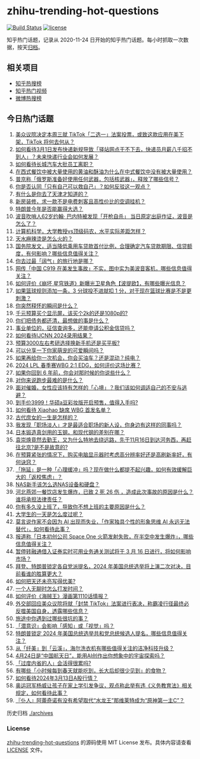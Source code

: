 # zhihu-trending-hot-questions

[![Build Status](https://github.com/justjavac/zhihu-trending-hot-questions/workflows/ci/badge.svg?branch=master)](https://github.com/justjavac/zhihu-trending-hot-questions/actions)
[![license](https://img.shields.io/github/license/justjavac/zhihu-trending-hot-questions)](https://github.com/justjavac/zhihu-trending-hot-questions/blob/master/LICENSE)

知乎热门话题，记录从 2020-11-24
日开始的知乎热门话题。每小时抓取一次数据，按天[归档](./archives)。

## 相关项目

- [知乎热搜榜](https://github.com/justjavac/zhihu-trending-top-search)
- [知乎热门视频](https://github.com/justjavac/zhihu-trending-hot-video)
- [微博热搜榜](https://github.com/justjavac/weibo-trending-hot-search)

## 今日热门话题

<!-- BEGIN -->
<!-- 最后更新时间 Thu Mar 14 2024 03:15:04 GMT+0800 (China Standard Time) -->

1. [美众议院决定本周三就 TikTok「二选一」法案投票，或致这款应用在美下架，TikTok 将何去何从？](https://www.zhihu.com/question/648325208)
1. [如何看待3月1日发布快递新规导致「驿站网点干不下去，快递员月薪八千招不到人」？未来快递行业会如何发展？](https://www.zhihu.com/question/648321652)
1. [如何看待长城汽车大批员工离职？](https://www.zhihu.com/question/648157948)
1. [在西式餐饮中被大量使用的黄油和酥油为什么在中式餐饮中没有被大量使用？](https://www.zhihu.com/question/647351512)
1. [普京称「俄罗斯准备好使用任何武器，包括核武器」，释放了哪些信号？](https://www.zhihu.com/question/648382277)
1. [你是否认同「只有自己可以救自己」？如何反驳这一观点？](https://www.zhihu.com/question/641330196)
1. [有什么是你去了天津才知道的？](https://www.zhihu.com/question/287895429)
1. [新房装修，求一款不是电费刺客且高性价比的空调挂机？](https://www.zhihu.com/question/642120916)
1. [特朗普今年是否能赢得大选？](https://www.zhihu.com/question/640796279)
1. [波音吹哨人62岁约翰· 巴内特被发现「开枪自杀」 当日原定出庭作证，波音是怎么了？](https://www.zhihu.com/question/648197400)
1. [计算机科学，大学教授vs顶级码农，水平实际差距怎样？](https://www.zhihu.com/question/643732851)
1. [天水麻辣烫是怎么火的？](https://www.zhihu.com/question/647306425)
1. [国务院发文，适当降低乘用车贷款首付比例，合理确定汽车贷款期限、信贷额度，有何影响？哪些信息值得关注？](https://www.zhihu.com/question/648406910)
1. [你去过最「阔气」的旅行地是哪？](https://www.zhihu.com/question/648235648)
1. [网传「中国 C919 在美发生事故」不实，图中实为美波音客机，哪些信息值得关注？](https://www.zhihu.com/question/648314758)
1. [如何评价《崩坏 星穹铁道》新曝光卫星角色【波提欧】，有哪些曝光信息？](https://www.zhihu.com/question/648362641)
1. [如果篮球规则添加一条，3 分球投不进就扣 1 分，对于现在篮球比赛是不是更刺激？](https://www.zhihu.com/question/596048506)
1. [你突然释怀的瞬间是什么？](https://www.zhihu.com/question/643013302)
1. [千元预算买个显示屏，该买个2k的还是1080p的?](https://www.zhihu.com/question/645388268)
1. [你们把债务都还清，最想做的事是什么？](https://www.zhihu.com/question/646768710)
1. [事业单位的，征信查询多，还能申请公积金信贷吗？](https://www.zhihu.com/question/648366681)
1. [如何看待IJCNN 2024录用结果？](https://www.zhihu.com/question/643519494)
1. [预算3000左右考研选择换新手机还是买平板?](https://www.zhihu.com/question/645137117)
1. [可以分享一下你家萌宠的可爱瞬间吗？](https://www.zhihu.com/question/646782769)
1. [如果再给你一次机会，你会买油车？还是混动？纯电？](https://www.zhihu.com/question/642796881)
1. [2024 LPL 春季赛WBG 2:1 EDG，如何评价这场比赛？](https://www.zhihu.com/question/648412928)
1. [如果你回到 6 年前，你会对那时候的你说些什么？](https://www.zhihu.com/question/648208397)
1. [对你来说跑步最难的是什么？](https://www.zhihu.com/question/640626667)
1. [面对催婚，女性应该持有怎样的「心境」？我们该如何调适自己的不安与逃避？](https://www.zhihu.com/question/645945733)
1. [到手价3999！华硕a豆彩妆版开启预售，值得入手吗?](https://www.zhihu.com/question/646047976)
1. [如何看待 Xiaohao 缺席 WBG 首发名单？](https://www.zhihu.com/question/648323705)
1. [古代庶女的一生是怎样的？](https://www.zhihu.com/question/640869399)
1. [我发现「职场淡人」才是最适合职场的新人设，你身边有这样的同事吗？](https://www.zhihu.com/question/648034206)
1. [日本锻造真剑用的玉钢，和现代钢的差别在哪？](https://www.zhihu.com/question/42172948)
1. [袁崇焕竟然去勤王，又为什么特地去绕远路，先于11月16日到达河务西，再赶往北京?是不是故意的?](https://www.zhihu.com/question/647799357)
1. [在预算紧张的情况下，购买电脑显示器时考虑高分辨率好还是高刷新率好，有何诀窍？](https://www.zhihu.com/question/647604325)
1. [「拖延」是一种「心理缓冲」吗？现在做什么都提不起兴趣，如何有效缓解巨大的「返校焦虑」？](https://www.zhihu.com/question/646254196)
1. [NAS新手该怎么选NAS设备和硬盘？](https://www.zhihu.com/question/647441488)
1. [河北燕郊一餐饮店发生爆炸，已致 2 死 26 伤 ，造成此次事故的原因是什么？谁将承担法律责任？](https://www.zhihu.com/question/648319555)
1. [你有多久没上班了，导致你不想上班的主要原因是什么？](https://www.zhihu.com/question/647529586)
1. [大学生的一天是怎么度过呢？](https://www.zhihu.com/question/587835419)
1. [莫言说作家不会因为 AI 出现而失业，「作家独具个性的形象思维 AI 永远无法替代」，如何看待此事？](https://www.zhihu.com/question/648364248)
1. [报道称「日本初创公司 Space One 火箭发射失败，在半空中发生爆炸」，哪些信息值得关注？](https://www.zhihu.com/question/648326582)
1. [暂停转融通借入证券实时可用业务通关测试将于 3 月 16 日进行，将如何影响市场？](https://www.zhihu.com/question/648330545)
1. [拜登、特朗普锁定各自党派提名，2024 年美国总统选举将上演二次对决，目前看谁的胜算更大？](https://www.zhihu.com/question/648366008)
1. [如何把天还未亮写得优美?](https://www.zhihu.com/question/647909722)
1. [一个人无聊时怎么打发时间？](https://www.zhihu.com/question/640732988)
1. [如何评价《海贼王》漫画第1110话情报？](https://www.zhihu.com/question/648140341)
1. [外交部回应美众议院将就「封禁 TikTok」法案进行表决，称霸凌行径最终必反噬美国自身，透露哪些信息？](https://www.zhihu.com/question/648374276)
1. [旅途中你遇到过哪些很坑的事？](https://www.zhihu.com/question/648235464)
1. [「潜意识」会影响「感知」或「视觉」吗？](https://www.zhihu.com/question/646357869)
1. [特朗普锁定 2024 年美国总统选举共和党总统候选人提名，哪些信息值得关注？](https://www.zhihu.com/question/648327034)
1. [从「纤美」到「云溪」，海尔洗衣机有哪些值得关注的洁净科技升级？](https://www.zhihu.com/question/647590822)
1. [4月24日是“中国航天日”，能用AI创作出你想象中的宇宙探索吗？](https://www.zhihu.com/question/648220379)
1. [「过度内省的人」会活得很累吗?](https://www.zhihu.com/question/646969841)
1. [有哪些「小时候每到春天就能吃到，长大后却很少见到」的食物？](https://www.zhihu.com/question/645242495)
1. [如何看待2024年3月13日A股行情？](https://www.zhihu.com/question/648309373)
1. [奥运冠军杨威让孩子在家上学引发争议，观点称此举有违《义务教育法》相关规定，如何看待此事？](https://www.zhihu.com/question/648328510)
1. [『仆人』阿蕾奇诺有没有希望取代“水龙王”那维莱特成为“原神第一主C”？](https://www.zhihu.com/question/648153447)

<!-- END -->

历史归档 [./archives](./archives)

### License

[zhihu-trending-hot-questions](https://github.com/justjavac/zhihu-trending-hot-questions)
的源码使用 MIT License 发布。具体内容请查看 [LICENSE](./LICENSE) 文件。
